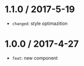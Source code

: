 1.1.0 / 2017-5-19
==================
* `changed`: style optimazition

1.0.0 / 2017-4-27
==================
* `feat`: new component